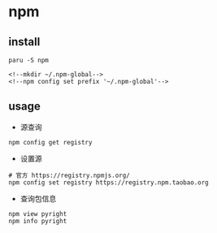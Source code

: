 # npm

## install

```shell
paru -S npm

<!--mkdir ~/.npm-global-->
<!--npm config set prefix '~/.npm-global'-->
```

## usage
- 源查询
```shell
npm config get registry
```

- 设置源
```shell
# 官方 https://registry.npmjs.org/
npm config set registry https://registry.npm.taobao.org
```

- 查询包信息
```shell
npm view pyright
npm info pyright
```

